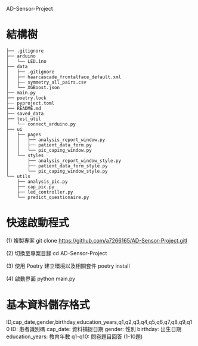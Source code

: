 AD-Sensor-Project

# 結構樹
```
├── .gitignore
├── arduino
│   └── LED.ino
├── data
│   ├── .gitignore
│   ├── haarcascade_frontalface_default.xml
│   ├── symmetry_all_pairs.csv
│   └── XGBoost.json
├── main.py
├── poetry.lock
├── pyproject.toml
├── README.md
├── saved_data
├── test_util
│   └── connect_arduino.py
├── ui
│   ├── pages
│   │   ├── analysis_report_window.py
│   │   ├── patient_data_form.py
│   │   └── pic_caping_window.py
│   └── styles
│       ├── analysis_report_window_style.py
│       ├── patient_data_form_style.py
│       └── pic_caping_window_style.py
└── utils
    ├── analysis_pic.py
    ├── cap_pic.py
    ├── led_controller.py
    └── predict_questionaire.py

```

# 快速啟動程式

(1) 複製專案
git clone https://github.com/a7266165/AD-Sensor-Project.gitl

(2) 切換至專案目錄
cd AD-Sensor-Project

(3) 使用 Poetry 建立環境以及相關套件
poetry install

(4) 啟動界面
python main.py


# 基本資料儲存格式
ID,cap_date,gender,birthday,education_years,q1,q2,q3,q4,q5,q6,q7,q8,q9,q10
ID: 患者識別碼
cap_date: 資料捕捉日期
gender: 性別
birthday: 出生日期
education_years: 教育年數
q1-q10: 問卷題目回答 (1-10題)